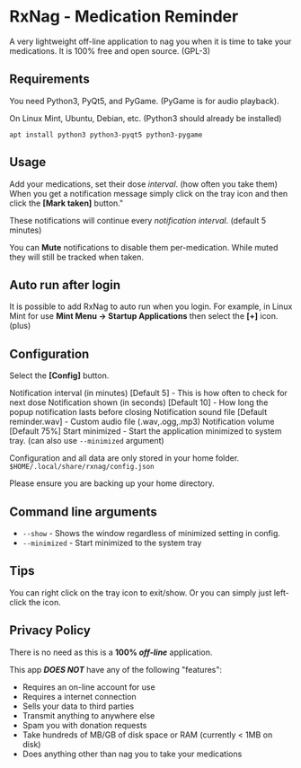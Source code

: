 # RxNag - Medication Reminder

A very lightweight off-line application to nag you when it is time to take your medications.  It is 100% free and open source. (GPL-3)

## Requirements

You need Python3, PyQt5, and PyGame. (PyGame is for audio playback).

On Linux Mint, Ubuntu, Debian, etc. (Python3 should already be installed)

```apt install python3 python3-pyqt5 python3-pygame```

## Usage
Add your medications, set their dose _interval_. (how often you take them) When you get a notification message simply click on the tray icon and then click the **[Mark taken]** button."  

These notifications will continue every _notification interval_. (default 5 minutes)  

You can **Mute** notifications to disable them per-medication.  While muted they will still be tracked when taken.

## Auto run after login
It is possible to add RxNag to auto run when you login.  For example, in Linux Mint for use **Mint Menu -> Startup Applications** then select the **[+]** icon. (plus)

## Configuration
Select the **[Config]** button.

Notification interval (in minutes) [Default 5] - This is how often to check for next dose
Notification shown  (in seconds) [Default 10] - How long the popup notification lasts before closing
Notification sound file [Default reminder.wav] - Custom audio file (.wav,.ogg,.mp3) 
Notification volume [Default 75%] 
Start minimized - Start the application minimized to system tray.  (can also use `--minimized` argument)

Configuration and all data are only stored in your home folder.
```$HOME/.local/share/rxnag/config.json```

Please ensure you are backing up your home directory.

## Command line arguments

* `--show` - Shows the window regardless of minimized setting in config.
* `--minimized` - Start minimized to the system tray

## Tips
You can right click on the tray icon to exit/show.  Or you can simply just left-click the icon.

## Privacy Policy
There is no need as this is a **100% _off-line_** application.  

This app **_DOES NOT_** have any of the following "features":

* Requires an on-line account for use
* Requires a internet connection
* Sells your data to third parties
* Transmit anything to anywhere else
* Spam you with donation requests
* Take hundreds of MB/GB of disk space or RAM (currently < 1MB on disk)
* Does anything other than nag you to take your medications


